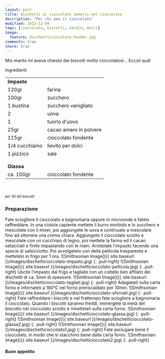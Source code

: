 ```yaml
---
layout: post
title: Dischetti al cioccolato immersi nel cioccolato
description: "Per chi ama il cioccolato"
modified: 2013-12-09
tags: [cioccolato, biscotti, natale, dolci]
image:
  feature: dischetticioccolato-header.jpg
comments: true
share: true
---
```


Mio marito mi aveva chiesto dei biscotti molto cioccolatosi... Eccoli quà!


<div class="ingredients">
  <div class="ingredients-title">Ingredienti</div>
  <table>
    <tbody>
      <tr>
        <td colspan="2"><b>Impasto</b></td>
      </tr>
      <tr>
        <td>120gr</td>
        <td>farina</td>
      </tr>
      <tr>
        <td>100gr</td>
        <td>zucchero</td>
      </tr>
      <tr>
        <td>1 bustina</td>
        <td>zucchero vanigliato</td>        
      </tr>
      <tr>
        <td>2</td>
        <td>uova</td>
      </tr>
      <tr>
        <td>1</td>
        <td>tuorlo d'uovo</td>
      </tr>
      <tr>
      	<td>25gr</td>
        <td>cacao amaro in polvere</td>
      </tr>
      <tr>
        <td>115gr</td>
        <td>cioccolato fondente</td>
      </tr>
      <tr>
        <td>1/4 cucchiaino</td>
        <td>lievito per dolci</td>
      </tr>
      <tr>
        <td>1 pizzico</td>
        <td>sale</td>
      </tr>
      <tr style="height: 15px;"></tr>
      <tr>          
        <td colspan="2"><b>Glassa</b></td>
      </tr>
      <tr>
        <td>ca. 100gr</td>
        <td>cioccolato fondente</td>       
      </tr>
    </tbody>
  </table>
  <br></br>
  <i class="pull-right" style="font-size: 80%;">per 50-60 biscotti</i>
</div>


<h3>
	<font color="grey">
		<i class="icon-cogs"></i>
	</font> Preparazione
</h3>

Fate sciogliere il cioccolato a bagnomaria oppure in microonde e fatelo raffreddare.
In una ciotola capiente mettete il burro morbido e lo zucchero e mescolate con il mixer, poi aggiungete le uova e continuate a mescolare fino ad ottenere una crema chiara. Aggiungete il cioccolato sciolto e mescolate con un cucchiaio di legno, poi mettete la farina ed il cacao setacciati e finite impastando con le mani. Arrotolate l'impasto facendo una specie di salsicciotto. Poi avvolgetelo con della pellicola trasparente e mettetelo in frigo per 1 ora.
![Smithsonian Image]({{ site.baseurl }}/images/dischetticioccolato-impasto.jpg)
{: .pull-right}
![Smithsonian Image]({{ site.baseurl }}/images/dischetticioccolato-pellicola.jpg)
{: .pull-right}
Uscite l'impasto dal frigo e tagliate con un coltello ben affilato dei dischetti di ca. 5mm di spessore.
![Smithsonian Image]({{ site.baseurl }}/images/dischetticioccolato-tagliati.jpg)
{: .pull-right}
Adagiateli sulla carta forno e infornateli a 180°C nel forno preriscaldato per 10min.
![Smithsonian Image]({{ site.baseurl }}/images/dischetticioccolato-sfornati.jpg)
{: .pull-right}
Fate raffreddare i biscotti e nel frattempo fate sciogliere a bagnomaria il cioccolato. Quando i biscotti saranno freddi, immergete la metà del biscotto nel cioccolato sciolto e rimetteteli sulla carta forno.
![Smithsonian Image]({{ site.baseurl }}/images/dischetticioccolato-glassa.jpg)
{: .pull-right}
![Smithsonian Image]({{ site.baseurl }}/images/dischetticioccolato-glassa2.jpg)
{: .pull-right}
![Smithsonian Image]({{ site.baseurl }}/images/dischetticioccolato1.jpg)
{: .pull-right}
Fate asciugare bene il cioccolato, in modo che si stacchino bene dalla carta forno.
![Smithsonian Image]({{ site.baseurl }}/images/dischetticioccolato2.jpg)
{: .pull-right}


<h4>Buon appetito
	<font color="red">
		<i class="icon-smile"></i>
	</font>
</h4>
